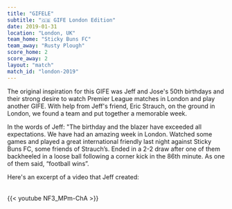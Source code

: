 ```yaml
---
title: "GIFELE"
subtitle: "🇬🇧 GIFE London Edition"
date: 2019-01-31
location: "London, UK"
team_home: "Sticky Buns FC"
team_away: "Rusty Plough"
score_home: 2
score_away: 2
layout: "match"
match_id: "london-2019"
---
```


The original inspiration for this GIFE was Jeff and Jose's 50th birthdays and their strong desire to watch Premier League matches in London and play another GIFE. With help from Jeff's friend, Eric Strauch, on the ground in London, we found a team and put together a memorable week. 

In the words of Jeff: "The birthday and the blazer have exceeded all expectations. We have had an amazing week in London. Watched some games and played a great international friendly last night against Sticky Buns FC, some friends of Strauch’s. Ended in a 2-2 draw after one of them backheeled in a loose ball following a corner kick in the 86th minute. As one of them said, “football wins”.

Here's an excerpt of a video that Jeff created:

<div style="max-width: 800px; margin: 2rem auto;">
  {{< youtube NF3_MPm-ChA >}}
</div>
